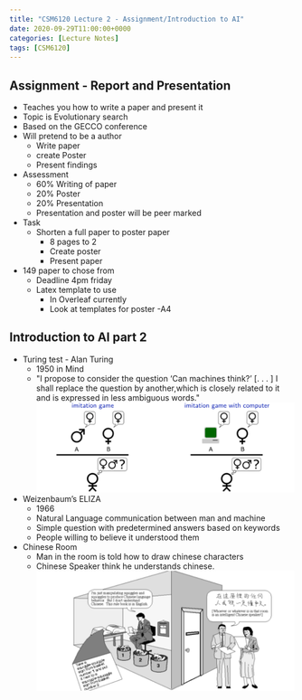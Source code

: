 ```yaml
---
title: "CSM6120 Lecture 2 - Assignment/Introduction to AI"
date: 2020-09-29T11:00:00+0000
categories: [Lecture Notes]
tags: [CSM6120]
---
```


## Assignment - Report and Presentation

* Teaches you how to write a paper and present it
* Topic is Evolutionary search
* Based on the GECCO conference
* Will pretend to be a author
  * Write paper
  * create Poster
  * Present findings
* Assessment
  * 60% Writing of paper
  * 20% Poster
  * 20% Presentation
  * Presentation and poster will be peer marked
* Task
  * Shorten a full paper to poster paper
    * 8 pages to 2
    * Create poster
    * Present paper
* 149 paper to chose from
  * Deadline 4pm friday
  * Latex template to use
    * In Overleaf currently
    * Look at templates for poster -A4

## Introduction to AI part 2

* Turing test - Alan Turing
  * 1950 in Mind
  * "I propose to consider the question ‘Can machines think?’ [. . . ] I shall replace the question by another,which is closely related to it and is expressed in less ambiguous words."
![Imitation game image](/assets/img/turing.png "Imitation game image")
* Weizenbaum’s ELIZA
  * 1966
  * Natural Language communication between man and machine
  * Simple question with predetermined answers based on keywords
  * People willing  to believe it understood them
* Chinese Room
  * Man in the room is told how to draw chinese characters
  * Chinese Speaker think he understands chinese.
![Chinese Room](/assets/img/Chinese_Room.png "Chinese Room")
